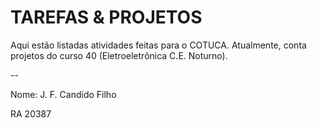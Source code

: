 # TAREFAS & PROJETOS

Aqui estão listadas atividades feitas para o COTUCA. Atualmente, conta projetos do curso 40 (Eletroeletrônica C.E. Noturno).

--

Nome: J. F. Candido Filho

RA 20387